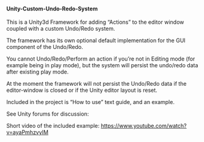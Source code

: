 #### Unity-Custom-Undo-Redo-System


This is a Unity3d Framework for adding “Actions” to the editor window coupled with a custom Undo/Redo system.

The framework has its own optional default implementation for the GUI component of the Undo/Redo.

You cannot Undo/Redo/Perform an action if you’re not in Editing mode (for example being in play mode), but the system will persist the undo/redo data after existing play mode.

At the moment the framework will not persist the Undo/Redo data if the editor-window is closed or if the Unity editor layout is reset.

Included in the project is “How to use” text guide, and an example.

See Unity forums for discussion:

Short video of the included example:
https://www.youtube.com/watch?v=ayaPmhzvyIM
